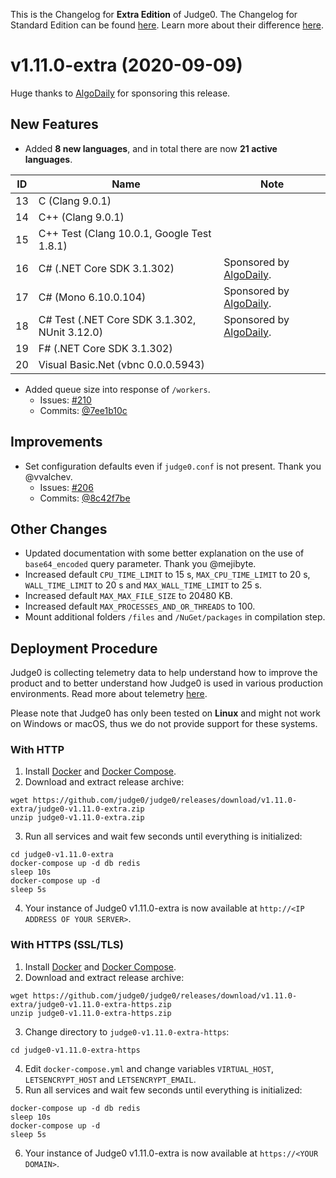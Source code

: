 This is the Changelog for **Extra Edition** of Judge0. The Changelog for Standard Edition can be found [here](https://github.com/judge0/judge0/blob/master/CHANGELOG.md). Learn more about their difference [here](https://github.com/judge0/judge0#editions).

# v1.11.0-extra (2020-09-09)
Huge thanks to [AlgoDaily](https://algodaily.com) for sponsoring this release.

## New Features
- Added **8 new languages**, and in total there are now **21 active languages**.

|ID|Name|Note|
|---|---|---|
|13|C (Clang 9.0.1)||
|14|C++ (Clang 9.0.1)||
|15|C++ Test (Clang 10.0.1, Google Test 1.8.1)||
|16|C# (.NET Core SDK 3.1.302)|Sponsored by [AlgoDaily](https://algodaily.com).|
|17|C# (Mono 6.10.0.104)|Sponsored by [AlgoDaily](https://algodaily.com).|
|18|C# Test (.NET Core SDK 3.1.302, NUnit 3.12.0)|Sponsored by [AlgoDaily](https://algodaily.com).|
|19|F# (.NET Core SDK 3.1.302)||
|20|Visual Basic.Net (vbnc 0.0.0.5943)||

- Added queue size into response of `/workers`.
    - Issues: [#210](https://github.com/judge0/judge0/issues/210)
    - Commits: [@7ee1b10c](https://github.com/judge0/judge0/commit/7ee1b10c79576e745140f02d49446d57a208bcca)

## Improvements
- Set configuration defaults even if `judge0.conf` is not present. Thank you @vvalchev.
    - Issues: [#206](https://github.com/judge0/judge0/issues/206)
    - Commits: [@8c42f7be](https://github.com/judge0/judge0/commit/8c42f7befcdf8d70fa8cb4e3ba549c828c38164d)

## Other Changes
- Updated documentation with some better explanation on the use of `base64_encoded` query parameter. Thank you @mejibyte.
- Increased default `CPU_TIME_LIMIT` to 15 s, `MAX_CPU_TIME_LIMIT` to 20 s, `WALL_TIME_LIMIT` to 20 s and `MAX_WALL_TIME_LIMIT` to 25 s.
- Increased default `MAX_MAX_FILE_SIZE` to 20480 KB.
- Increased default `MAX_PROCESSES_AND_OR_THREADS` to 100.
- Mount additional folders `/files` and `/NuGet/packages` in compilation step.

## Deployment Procedure
Judge0 is collecting telemetry data to help understand how to improve the product and to better understand how Judge0 is used in various production environments. Read more about telemetry [here](https://github.com/judge0/judge0/blob/v1.11.0-extra/TELEMETRY.md).

Please note that Judge0 has only been tested on **Linux** and might not work on Windows or macOS, thus we do not provide support for these systems.

### With HTTP
1. Install [Docker](https://docs.docker.com) and [Docker Compose](https://docs.docker.com/compose).
2. Download and extract release archive:
```
wget https://github.com/judge0/judge0/releases/download/v1.11.0-extra/judge0-v1.11.0-extra.zip
unzip judge0-v1.11.0-extra.zip
```

3. Run all services and wait few seconds until everything is initialized:
```
cd judge0-v1.11.0-extra
docker-compose up -d db redis
sleep 10s
docker-compose up -d
sleep 5s
```

4. Your instance of Judge0 v1.11.0-extra is now available at `http://<IP ADDRESS OF YOUR SERVER>`.

### With HTTPS (SSL/TLS)
1. Install [Docker](https://docs.docker.com) and [Docker Compose](https://docs.docker.com/compose).
2. Download and extract release archive:
```
wget https://github.com/judge0/judge0/releases/download/v1.11.0-extra/judge0-v1.11.0-extra-https.zip
unzip judge0-v1.11.0-extra-https.zip
```

3. Change directory to `judge0-v1.11.0-extra-https`:
```
cd judge0-v1.11.0-extra-https
```
4. Edit `docker-compose.yml` and change variables `VIRTUAL_HOST`, `LETSENCRYPT_HOST` and `LETSENCRYPT_EMAIL`.
5. Run all services and wait few seconds until everything is initialized:
```
docker-compose up -d db redis
sleep 10s
docker-compose up -d
sleep 5s
```

6. Your instance of Judge0 v1.11.0-extra is now available at `https://<YOUR DOMAIN>`.